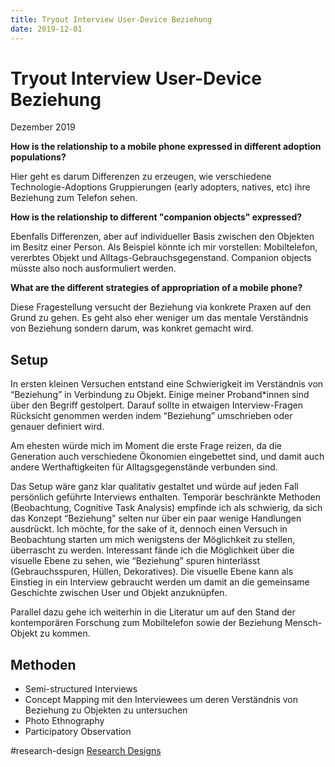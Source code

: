 ```yaml
---
title: Tryout Interview User-Device Beziehung
date: 2019-12-01
---
```

# Tryout Interview User-Device Beziehung
Dezember 2019

**How is the relationship to a mobile phone expressed in different adoption populations?**

Hier geht es darum Differenzen zu erzeugen, wie verschiedene Technologie-Adoptions Gruppierungen (early adopters, natives, etc) ihre Beziehung zum Telefon sehen. 

**How is the relationship to different "companion objects" expressed?** 

Ebenfalls Differenzen, aber auf individueller Basis zwischen den Objekten im Besitz einer Person. Als Beispiel könnte ich mir vorstellen: Mobiltelefon, vererbtes Objekt und Alltags-Gebrauchsgegenstand. Companion objects müsste also noch ausformuliert werden.

**What are the different strategies of appropriation of a mobile phone?**

Diese Fragestellung versucht der Beziehung via konkrete Praxen auf den Grund zu gehen. Es geht also eher weniger um das mentale Verständnis von Beziehung sondern darum, was konkret gemacht wird.

## Setup

In ersten kleinen Versuchen entstand eine Schwierigkeit im Verständnis von “Beziehung” in Verbindung zu Objekt. Einige meiner Proband*innen sind über den Begriff gestolpert. Darauf sollte in etwaigen Interview-Fragen Rücksicht genommen werden indem “Beziehung” umschrieben oder genauer definiert wird.

Am ehesten würde mich im Moment die erste Frage reizen, da die Generation auch verschiedene Ökonomien eingebettet sind, und damit auch andere Werthaftigkeiten für Alltagsgegenstände verbunden sind.

Das Setup wäre ganz klar qualitativ gestaltet und würde auf jeden Fall persönlich geführte Interviews enthalten. Temporär beschränkte Methoden (Beobachtung, Cognitive Task Analysis) empfinde ich als schwierig, da sich das Konzept “Beziehung” selten nur über ein paar wenige Handlungen ausdrückt. Ich möchte, for the sake of it, dennoch einen Versuch in Beobachtung starten um mich wenigstens der Möglichkeit zu stellen, überrascht zu werden. Interessant fände ich die Möglichkeit über die visuelle Ebene zu sehen, wie “Beziehung” spuren hinterlässt (Gebrauchsspuren, Hüllen, Dekoratives). Die visuelle Ebene kann als Einstieg in ein Interview gebraucht werden um damit an die gemeinsame Geschichte zwischen User und Objekt anzuknüpfen.

Parallel dazu gehe ich weiterhin in die Literatur um auf den Stand der kontemporären Forschung zum Mobiltelefon sowie der Beziehung Mensch-Objekt zu kommen.

## Methoden

- Semi-structured Interviews
- Concept Mapping mit den Interviewees um deren Verständnis von Beziehung zu Objekten zu untersuchen
- Photo Ethnography
- Participatory Observation


#research-design [Research Designs](research/Research%20Designs.md)
